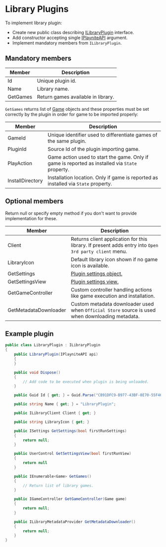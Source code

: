 Library Plugins
=====================

To implement library plugin:

* Create new public class describing [ILibraryPlugin](xref:Playnite.SDK.Plugins.ILibraryPlugin) interface.
* Add constructor accepting single [IPlayniteAPI](xref:Playnite.SDK.IPlayniteAPI) argument.
* Implement mandatory members from `ILibraryPlugin`.

Mandatory members
---------------------

| Member | Description |
| -- | -- |
| Id | Unique plugin id. |
| Name | Library name. |
| GetGames | Return games available in library. |

`GetGames` returns list of [Game](xref:Playnite.SDK.Models.Game) objects and these properties must be set correctly by the plugin in order for game to be imported properly:

| Member | Description |
| -- | -- |
| GameId | Unique identifier used to differentiate games of the same plugin. |
| PluginId | Source Id of the plugin importing game. |
| PlayAction | Game action used to start the game. Only if game is reported as installed via `State` property. |
| InstallDirectory | Installation location. Only if game is reported as installed via `State` property.  |

Optional members
---------------------

Return null or specify empty method if you don't want to provide implementation for these.

| Member | Description |
| -- | -- |
| Client | Returns client application for this library. If present adds entry into `Open 3rd party client` menu. |
| LibraryIcon | Default library icon shown if no game icon is available. |
| GetSettings | [Plugin settings object.](pluginSettings.md) |
| GetSettingsView | [Plugin settings view.](pluginSettings.md) |
| GetGameController | Custom controller handling actions like game execution and installation. |
| GetMetadataDownloader | Custom metadata downloader used when `Official Store` source is used when downloading metadata. |

Example plugin
---------------------

```csharp
public class LibraryPlugin : ILibraryPlugin
{
    public LibraryPlugin(IPlayniteAPI api)
    {
    }

    public void Dispose()
    {
        // Add code to be executed when plugin is being unloaded.
    }

    public Guid Id { get; } = Guid.Parse("CB91DFC9-B977-43BF-8E70-55F46E410FCC");

    public string Name { get; } = "LibraryPlugin";

    public ILibraryClient Client { get; }

    public string LibraryIcon { get; }

    public ISettings GetSettings(bool firstRunSettings)
    {
        return null;
    }

    public UserControl GetSettingsView(bool firstRunView)
    {
        return null
    }

    public IEnumerable<Game> GetGames()
    {
        // Return list of library games.
    }

    public IGameController GetGameController(Game game)
    {
        return null;
    }

    public ILibraryMetadataProvider GetMetadataDownloader()
    {
        return null;        
    }
}
```